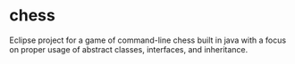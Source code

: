 # chess

Eclipse project for a game of command-line chess built in java with a focus on proper usage of abstract classes, interfaces, and inheritance.
